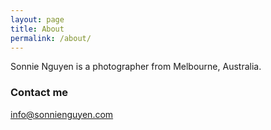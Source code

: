 ```yaml
---
layout: page
title: About
permalink: /about/
---
```


Sonnie Nguyen is a photographer from Melbourne, Australia.

### Contact me

[info@sonnienguyen.com](mailto:info@sonnienguyen.com)